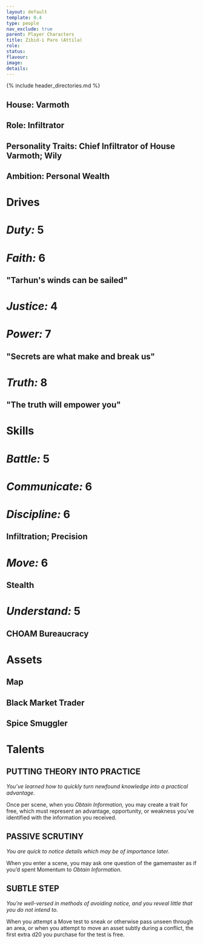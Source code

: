 ```yaml
---
layout: default
template: 0.4
type: people
nav_exclude: true
parent: Player Characters
title: Zibid-i Paro (Attila)
role: 
status: 
flavour: 
image: 
details:
---
```

{% include header_directories.md %}  
## **House:** Varmoth  
## **Role:** Infiltrator  
## **Personality Traits:** Chief Infiltrator of House Varmoth; Wily  
## **Ambition:** Personal Wealth  

# **Drives**   
# ***Duty:*** 5  
# ***Faith:*** 6  
## **"Tarhun's winds can be sailed"**  
# ***Justice:*** 4  
# ***Power:*** 7   
## **"Secrets are what make and break us"**  
# ***Truth:*** 8  
## **"The truth will empower you"**   


# **Skills**  
# ***Battle:*** 5  
# ***Communicate:*** 6  
# ***Discipline:*** 6  
## **Infiltration; Precision**  
# ***Move:*** 6  
## **Stealth**  
# ***Understand:*** 5  
## **CHOAM Bureaucracy**  
# **Assets**  
## **Map**  
## **Black Market Trader**  
## **Spice Smuggler**  

# **Talents**  

## **PUTTING THEORY INTO PRACTICE**  
*You’ve learned how to quickly turn newfound knowledge into a practical advantage.*  

Once per scene, when you *Obtain Information,* you
may create a trait for free, which must represent an
advantage, opportunity, or weakness you’ve identified
with the information you received.  
## **PASSIVE SCRUTINY**  
*You are quick to notice details which may be of importance later.*  

When you enter a scene, you may ask one question of
the gamemaster as if you’d spent Momentum to *Obtain
Information*.  

## **SUBTLE STEP**  
*You’re well-versed in methods of avoiding notice, and
you reveal little that you do not intend to.*  

When you attempt a Move test to sneak or otherwise
pass unseen through an area, or when you attempt to
move an asset subtly during a conflict, the first extra d20
you purchase for the test is free.  







